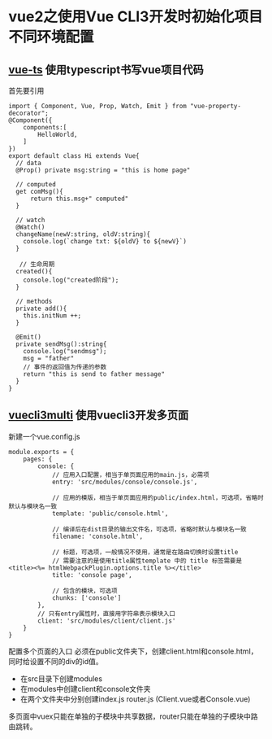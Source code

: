 # vue2之使用Vue CLI3开发时初始化项目不同环境配置

## [vue-ts](https://github.com/shenshuai89/vue-cli3-temp/tree/vue-ts) 使用typescript书写vue项目代码

首先要引用

``` 
import { Component, Vue, Prop, Watch, Emit } from "vue-property-decorator";
@Component({
    components:[
        HelloWorld,
    ]
})
export default class Hi extends Vue{
  // data
  @Prop() private msg:string = "this is home page"

  // computed
  get comMsg(){
      return this.msg+" computed"
  }

  // watch
  @Watch()
  changeName(newV:string, oldV:string){
    console.log(`change txt: ${oldV} to ${newV}`)
  }

   // 生命周期
  created(){
    console.log("created阶段");
  }

  // methods
  private add(){
    this.initNum ++;
  }
  
  @Emit()
  private sendMsg():string{
    console.log("sendmsg");
    msg = "father"
    // 事件的返回值为传递的参数
    return "this is send to father message"
  }
}
```

## [vuecli3multi](https://github.com/shenshuai89/vue-cli3-temp/tree/vuecli3multi) 使用vuecli3开发多页面
新建一个vue.config.js
```
module.exports = {
    pages: {
        console: {
            // 应用入口配置，相当于单页面应用的main.js，必需项
            entry: 'src/modules/console/console.js',

            // 应用的模版，相当于单页面应用的public/index.html，可选项，省略时默认与模块名一致
            template: 'public/console.html',

            // 编译后在dist目录的输出文件名，可选项，省略时默认与模块名一致
            filename: 'console.html',

            // 标题，可选项，一般情况不使用，通常是在路由切换时设置title
            // 需要注意的是使用title属性template 中的 title 标签需要是 <title><%= htmlWebpackPlugin.options.title %></title>
            title: 'console page',

            // 包含的模块，可选项
            chunks: ['console']
        },
        // 只有entry属性时，直接用字符串表示模块入口
        client: 'src/modules/client/client.js'
    }
}
```
配置多个页面的入口
必须在public文件夹下，创建client.html和console.html，同时给设置不同的div的id值。

* 在src目录下创建modules
* 在modules中创建client和console文件夹
* 在两个文件夹中分别创建index.js router.js (Client.vue或者Console.vue)

多页面中vuex只能在单独的子模块中共享数据，router只能在单独的子模块中路由跳转。
